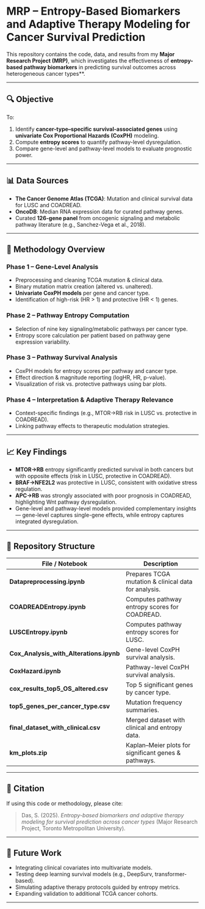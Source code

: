 # MRP – Entropy-Based Biomarkers and Adaptive Therapy Modeling for Cancer Survival Prediction

This repository contains the code, data, and results from my **Major Research Project (MRP)**, which investigates the effectiveness of **entropy-based pathway biomarkers** in predicting survival outcomes across heterogeneous cancer types**.

---

## 🔍 Objective

To:
1. Identify **cancer-type–specific survival-associated genes** using **univariate Cox Proportional Hazards (CoxPH)** modeling.
2. Compute **entropy scores** to quantify pathway-level dysregulation.
3. Compare gene-level and pathway-level models to evaluate prognostic power.


---

## 📊 Data Sources

- **The Cancer Genome Atlas (TCGA)**: Mutation and clinical survival data for LUSC and COADREAD.
- **OncoDB**: Median RNA expression data for curated pathway genes.
- Curated **126-gene panel** from oncogenic signaling and metabolic pathway literature (e.g., Sanchez-Vega et al., 2018).

---

## 🧪 Methodology Overview

### Phase 1 – Gene-Level Analysis
- Preprocessing and cleaning TCGA mutation & clinical data.
- Binary mutation matrix creation (altered vs. unaltered).
- **Univariate CoxPH models** per gene and cancer type.
- Identification of high-risk (HR > 1) and protective (HR < 1) genes.

### Phase 2 – Pathway Entropy Computation
- Selection of nine key signaling/metabolic pathways per cancer type.
- Entropy score calculation per patient based on pathway gene expression variability.

### Phase 3 – Pathway Survival Analysis
- CoxPH models for entropy scores per pathway and cancer type.
- Effect direction & magnitude reporting (logHR, HR, p-value).
- Visualization of risk vs. protective pathways using bar plots.

### Phase 4 – Interpretation & Adaptive Therapy Relevance
- Context-specific findings (e.g., MTOR→RB risk in LUSC vs. protective in COADREAD).
- Linking pathway effects to therapeutic modulation strategies.

---

## 📈 Key Findings

- **MTOR→RB** entropy significantly predicted survival in both cancers but with opposite effects (risk in LUSC, protective in COADREAD).
- **BRAF→NFE2L2** was protective in LUSC, consistent with oxidative stress regulation.
- **APC→RB** was strongly associated with poor prognosis in COADREAD, highlighting Wnt pathway dysregulation.
- Gene-level and pathway-level models provided complementary insights — gene-level captures single-gene effects, while entropy captures integrated dysregulation.

---

## 📂 Repository Structure

| File / Notebook | Description |
|-----------------|-------------|
| **Datapreprocessing.ipynb** | Prepares TCGA mutation & clinical data for analysis. |
| **COADREADEntropy.ipynb** | Computes pathway entropy scores for COADREAD. |
| **LUSCEntropy.ipynb** | Computes pathway entropy scores for LUSC. |
| **Cox_Analysis_with_Alterations.ipynb** | Gene-level CoxPH survival analysis. |
| **CoxHazard.ipynb** | Pathway-level CoxPH survival analysis. |
| **cox_results_top5_OS_altered.csv** | Top 5 significant genes by cancer type. |
| **top5_genes_per_cancer_type.csv** | Mutation frequency summaries. |
| **final_dataset_with_clinical.csv** | Merged dataset with clinical and entropy data. |
| **km_plots.zip** | Kaplan–Meier plots for significant genes & pathways. |

---

## 📜 Citation

If using this code or methodology, please cite:

> Das, S. (2025). *Entropy-based biomarkers and adaptive therapy modeling for survival prediction across cancer types* (Major Research Project, Toronto Metropolitan University).

---

## 🚀 Future Work

- Integrating clinical covariates into multivariate models.
- Testing deep learning survival models (e.g., DeepSurv, transformer-based).
- Simulating adaptive therapy protocols guided by entropy metrics.
- Expanding validation to additional TCGA cancer cohorts.

---
